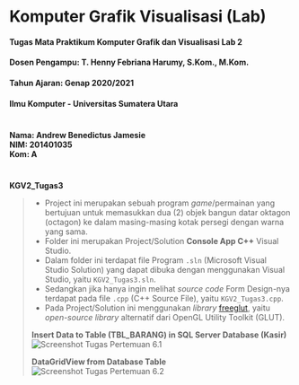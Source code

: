 # Komputer Grafik Visualisasi (Lab)
#### Tugas Mata Praktikum Komputer Grafik dan Visualisasi Lab 2
#### Dosen Pengampu: T. Henny Febriana Harumy, S.Kom., M.Kom.
#### Tahun Ajaran: Genap 2020/2021
#### Ilmu Komputer - Universitas Sumatera Utara

# 
**Nama: Andrew Benedictus Jamesie**  
**NIM: 201401035**  
**Kom: A**  

# 
**KGV2_Tugas3**
> - Project ini merupakan sebuah program _game_/permainan yang bertujuan untuk memasukkan dua (2) objek bangun datar oktagon (octagon) ke dalam masing-masing kotak persegi dengan warna yang sama.
> - Folder ini merupakan Project/Solution **Console App C++** Visual Studio.
> - Dalam folder ini terdapat file Program `.sln` (Microsoft Visual Studio Solution) yang dapat dibuka dengan menggunakan Visual Studio, yaitu `KGV2_Tugas3.sln`.
> - Sedangkan jika hanya ingin melihat _source code_ Form Design-nya terdapat pada file `.cpp` (C++ Source File), yaitu `KGV2_Tugas3.cpp`.
> - Pada Project/Solution ini menggunakan _library_ [freeglut](http://freeglut.sourceforge.net "The Free OpenGL Utility Toolkit"), yaitu _open-source library_ alternatif dari OpenGL Utility Toolkit (GLUT).
> 
> **Insert Data to Table (TBL_BARANG) in SQL Server Database (Kasir)**  
> ![Screenshot Tugas Pertemuan 6.1](Screenshot/%5BPV%5D%20-%20%5B6%5D%20Screenshot%201.png)
> 
> **DataGridView from Database Table**  
> ![Screenshot Tugas Pertemuan 6.2](Screenshot/%5BPV%5D%20-%20%5B6%5D%20Screenshot%202.png)
